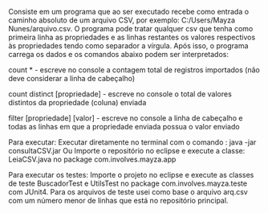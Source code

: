 Consiste em um programa que ao ser executado recebe como entrada o caminho absoluto de um arquivo CSV, por exemplo: C:/Users/Mayza Nunes/arquivo.csv. O programa pode tratar qualquer csv que tenha como primeira linha as propriedades e as linhas restantes os valores respectivos às propriedades tendo como separador a vírgula. Após isso, o programa carrega os dados e os comandos abaixo podem ser interpretados:

count * - escreve no console a contagem total de registros importados (não deve considerar a linha de cabeçalho)

count distinct [propriedade] - escreve no console o total de valores distintos da propriedade (coluna) enviada

filter [propriedade] [valor] - escreve no console a linha de cabeçalho e todas as linhas em que a propriedade enviada possua o valor enviado

Para executar:
Executar diretamente no terminal com o comando : java -jar consultaCSV.jar
Ou
Importe o repositório no eclipse e execute a classe: LeiaCSV.java no package com.involves.mayza.app

Para executar os testes: 
Importe o projeto no eclipse e execute as classes de teste  BuscadorTest e UtilsTest no package com.involves.mayza.teste com JUnit4.
Para os arquivos de teste usei como base o arquivo arq.csv com um número menor de linhas que está no repositório principal.



